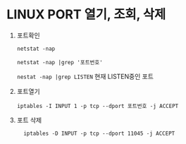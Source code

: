 

# LINUX PORT 열기, 조회, 삭제

1. 포트확인

   `netstat -nap`

   `netstat -nap |grep '포트번호'`

   `nestat -nap |grep LISTEN` 현재 LISTEN중인 포트

2. 포트열기

     `iptables -I INPUT 1 -p tcp --dport 포트번호 -j ACCEPT`

3. 포트 삭제

   `  iptables -D INPUT -p tcp --dport 11045 -j ACCEPT`

